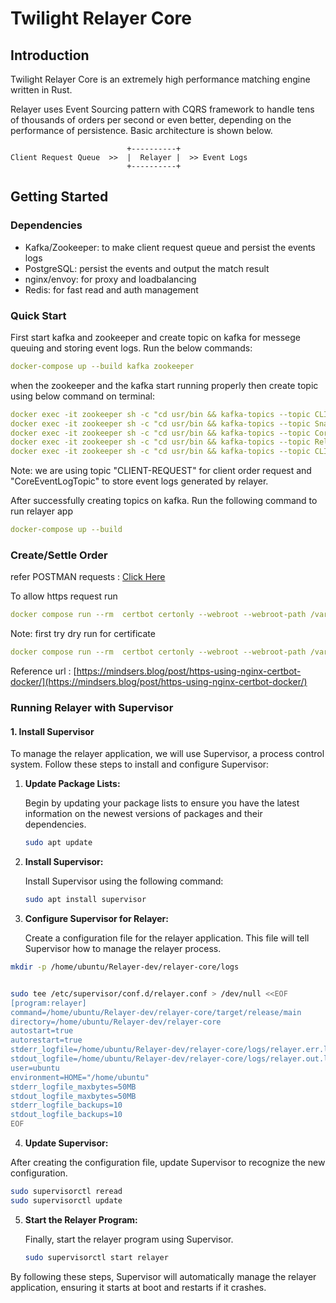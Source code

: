 # Twilight Relayer Core

## Introduction

Twilight Relayer Core is an extremely high performance matching engine written in Rust.

Relayer uses Event Sourcing pattern with CQRS framework to handle tens of thousands of orders per second or even better, depending on the performance of persistence. Basic architecture is shown below.

```
                          +----------+
Client Request Queue  >>  |  Relayer |  >> Event Logs
                          +----------+
```

## Getting Started

### Dependencies

- Kafka/Zookeeper: to make client request queue and persist the events logs
- PostgreSQL: persist the events and output the match result
- nginx/envoy: for proxy and loadbalancing
- Redis: for fast read and auth management

### Quick Start

First start kafka and zookeeper and create topic on kafka for messege queuing and storing event logs.
Run the below commands:

```yaml
docker-compose up --build kafka zookeeper
```

when the zookeeper and the kafka start running properly then create topic using below command on terminal:

```yaml
docker exec -it zookeeper sh -c "cd usr/bin && kafka-topics --topic CLIENT-REQUEST --create --zookeeper zookeeper:2181 --partitions 1 --replication-factor 1 --config retention.ms=-1 --config cleanup.policy=compact --config message.timestamp.type=LogAppendTime" && \
docker exec -it zookeeper sh -c "cd usr/bin && kafka-topics --topic SnapShotLogTopic --create --zookeeper zookeeper:2181 --partitions 1 --replication-factor 1 --config retention.ms=-1 --config cleanup.policy=compact --config message.timestamp.type=LogAppendTime" && \
docker exec -it zookeeper sh -c "cd usr/bin && kafka-topics --topic CoreEventLogTopic --create --zookeeper zookeeper:2181 --partitions 1 --replication-factor 1 --config retention.ms=-1 --config cleanup.policy=compact --config message.timestamp.type=LogAppendTime" && \
docker exec -it zookeeper sh -c "cd usr/bin && kafka-topics --topic RelayerStateQueue --create --zookeeper zookeeper:2181 --partitions 1 --replication-factor 1 --config retention.ms=-1 --config cleanup.policy=compact --config message.timestamp.type=LogAppendTime" && \
docker exec -it zookeeper sh -c "cd usr/bin && kafka-topics --topic CLIENT-FAILED-REQUEST --create --zookeeper zookeeper:2181 --partitions 1 --replication-factor 1 --config retention.ms=-1 --config cleanup.policy=compact --config message.timestamp.type=LogAppendTime"
```

Note: we are using topic "CLIENT-REQUEST" for client order request and "CoreEventLogTopic" to store event logs generated by relayer.

After successfully creating topics on kafka. Run the following command to run relayer app

```yaml
docker-compose up --build
```

### Create/Settle Order

refer POSTMAN requests : [Click Here](./Postman%20Requests/Postman%20Requests.postman_collection.json)

To allow https request run

```yaml
docker compose run --rm  certbot certonly --webroot --webroot-path /var/www/certbot/ -d example.org
```

Note: first try dry run for certificate

```yaml
docker compose run --rm  certbot certonly --webroot --webroot-path /var/www/certbot/ --dry-run -d example.org
```

Reference url : [https://mindsers.blog/post/https-using-nginx-certbot-docker/](https://mindsers.blog/post/https-using-nginx-certbot-docker/)

### Running Relayer with Supervisor

#### 1. Install Supervisor

To manage the relayer application, we will use Supervisor, a process control system. Follow these steps to install and configure Supervisor:

1. **Update Package Lists:**

   Begin by updating your package lists to ensure you have the latest information on the newest versions of packages and their dependencies.

   ```bash
   sudo apt update
   ```

2. **Install Supervisor:**

   Install Supervisor using the following command:

   ```bash
   sudo apt install supervisor
   ```

3. **Configure Supervisor for Relayer:**

   Create a configuration file for the relayer application. This file will tell Supervisor how to manage the relayer process.

```bash
mkdir -p /home/ubuntu/Relayer-dev/relayer-core/logs


sudo tee /etc/supervisor/conf.d/relayer.conf > /dev/null <<EOF
[program:relayer]
command=/home/ubuntu/Relayer-dev/relayer-core/target/release/main
directory=/home/ubuntu/Relayer-dev/relayer-core
autostart=true
autorestart=true
stderr_logfile=/home/ubuntu/Relayer-dev/relayer-core/logs/relayer.err.log
stdout_logfile=/home/ubuntu/Relayer-dev/relayer-core/logs/relayer.out.log
user=ubuntu
environment=HOME="/home/ubuntu"
stderr_logfile_maxbytes=50MB
stdout_logfile_maxbytes=50MB
stderr_logfile_backups=10
stdout_logfile_backups=10
EOF

```

4. **Update Supervisor:**

After creating the configuration file, update Supervisor to recognize the new configuration.

```bash
sudo supervisorctl reread
sudo supervisorctl update
```

5. **Start the Relayer Program:**

   Finally, start the relayer program using Supervisor.

   ```bash
   sudo supervisorctl start relayer
   ```

By following these steps, Supervisor will automatically manage the relayer application, ensuring it starts at boot and restarts if it crashes.
